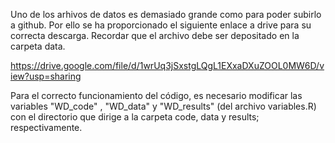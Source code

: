 Uno de los arhivos de datos es demasiado grande como para poder subirlo a github. Por ello se ha proporcionado el siguiente enlace a drive para su correcta descarga. Recordar que el archivo debe ser depositado en la carpeta data.

https://drive.google.com/file/d/1wrUq3jSxstgLQgL1EXxaDXuZOOL0MW6D/view?usp=sharing

Para el correcto funcionamiento del código, es necesario modificar las variables "WD_code" , "WD_data" y "WD_results" (del archivo variables.R) con el directorio que dirige a la carpeta code, data y results; respectivamente.
